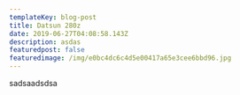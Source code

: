 ```yaml
---
templateKey: blog-post
title: Datsun 280z
date: 2019-06-27T04:08:58.143Z
description: asdas
featuredpost: false
featuredimage: /img/e0bc4dc6c4d5e00417a65e3cee6bbd96.jpg
---
```

sadsaadsdsa
